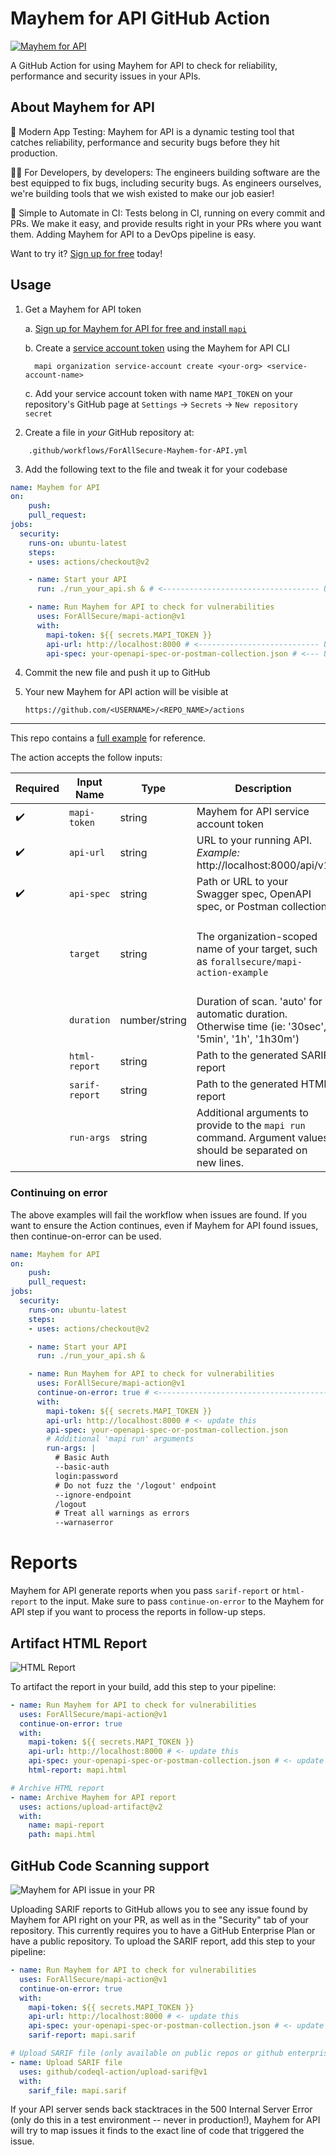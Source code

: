 # Mayhem for API GitHub Action

[![Mayhem for API](https://mayhem4api.forallsecure.com/downloads/img/mapi-logo-full-color.svg)](http://mayhem4api.forallsecure.com/signup)

A GitHub Action for using Mayhem for API to check for reliability,
performance and security issues in your APIs.

## About Mayhem for API

🧪 Modern App Testing: Mayhem for API is a dynamic testing tool that
catches reliability, performance and security bugs before they hit
production.

🧑‍💻 For Developers, by developers: The engineers building
software are the best equipped to fix bugs, including security bugs. As
engineers ourselves, we're building tools that we wish existed to make
our job easier!

🤖 Simple to Automate in CI: Tests belong in CI, running on every commit
and PRs. We make it easy, and provide results right in your PRs where
you want them. Adding Mayhem for API to a DevOps pipeline is easy.

Want to try it? [Sign up for free](http://mayhem4api.forallsecure.com/signup) today!

## Usage

1. Get a Mayhem for API token

    a. [Sign up for Mayhem for API for free and install `mapi`](http://mayhem4api.forallsecure.com/signup)

    b. Create a [service account token](https://mayhem4api.forallsecure.com/docs/ch01-03-organizations.html#service-accounts)
       using the Mayhem for API CLI

      ```
        mapi organization service-account create <your-org> <service-account-name>
      ```

    c. Add your service account token with name `MAPI_TOKEN` on your repository's GitHub page at
       `Settings` → `Secrets` → `New repository secret`

2. Create a file in _your_ GitHub repository at:
```
    .github/workflows/ForAllSecure-Mayhem-for-API.yml
```

3. Add the following text to the file and tweak it for your codebase

```yaml
name: Mayhem for API
on:
    push:
    pull_request:
jobs:
  security:
    runs-on: ubuntu-latest
    steps:
    - uses: actions/checkout@v2

    - name: Start your API
      run: ./run_your_api.sh & # <----------------------------------- UPDATE THIS

    - name: Run Mayhem for API to check for vulnerabilities
      uses: ForAllSecure/mapi-action@v1
      with:
        mapi-token: ${{ secrets.MAPI_TOKEN }}
        api-url: http://localhost:8000 # <--------------------------- UPDATE THIS
        api-spec: your-openapi-spec-or-postman-collection.json # <--- UPDATE THIS
```

4. Commit the new file and push it up to GitHub

5. Your new Mayhem for API action will be visible at

    `https://github.com/<USERNAME>/<REPO_NAME>/actions`

---

This repo contains a [full example](workflow.yml) for reference.

The action accepts the follow inputs:

| Required | Input Name | Type | Description | Default
| --- | --- | --- | --- | ---
| ✔️ | `mapi-token` | string | Mayhem for API service account token |
| ✔️ | `api-url` | string | URL to your running API. *Example:* http://localhost:8000/api/v1 |
| ✔️ | `api-spec` | string | Path or URL to your Swagger spec, OpenAPI spec, or Postman collection.|
|   | `target` | string | The organization-scoped name of your target, such as `forallsecure/mapi-action-example` | auto-generated from your GitHub Repository name
|   | `duration` | number/string | Duration of scan. 'auto' for automatic duration. Otherwise time (ie: '30sec', '5min', '1h', '1h30m') | auto
|   | `html-report` | string | Path to the generated SARIF report |
|   | `sarif-report` | string | Path to the generated HTML report |
|   | `run-args` | string | Additional arguments to provide to the `mapi run` command.  Argument values should be separated on new lines. |

### Continuing on error

The above examples will fail the workflow when issues are found. If you
want to ensure the Action continues, even if Mayhem for API found
issues, then continue-on-error can be used.

```yaml
name: Mayhem for API
on:
    push:
    pull_request:
jobs:
  security:
    runs-on: ubuntu-latest
    steps:
    - uses: actions/checkout@v2

    - name: Start your API
      run: ./run_your_api.sh &

    - name: Run Mayhem for API to check for vulnerabilities
      uses: ForAllSecure/mapi-action@v1
      continue-on-error: true # <-----------------------------------------------
      with:
        mapi-token: ${{ secrets.MAPI_TOKEN }}
        api-url: http://localhost:8000 # <- update this
        api-spec: your-openapi-spec-or-postman-collection.json
        # Additional 'mapi run' arguments
        run-args: |
          # Basic Auth
          --basic-auth
          login:password
          # Do not fuzz the '/logout' endpoint
          --ignore-endpoint
          /logout
          # Treat all warnings as errors
          --warnaserror

```

# Reports

Mayhem for API generate reports when you pass `sarif-report` or
`html-report` to the input. Make sure to pass `continue-on-error` to the
Mayhem for API step if you want to process the reports in follow-up
steps.

## Artifact HTML Report

![HTML Report](https://mayhem4api.forallsecure.com/downloads/img/sample-report.png)

To artifact the report in your build, add this step to your pipeline:

```yaml
- name: Run Mayhem for API to check for vulnerabilities
  uses: ForAllSecure/mapi-action@v1
  continue-on-error: true
  with:
    mapi-token: ${{ secrets.MAPI_TOKEN }}
    api-url: http://localhost:8000 # <- update this
    api-spec: your-openapi-spec-or-postman-collection.json # <- update this
    html-report: mapi.html

# Archive HTML report
- name: Archive Mayhem for API report
  uses: actions/upload-artifact@v2
  with:
    name: mapi-report
    path: mapi.html
```

## GitHub Code Scanning support

![Mayhem for API issue in your
PR](http://mayhem4api.forallsecure.com/downloads/img/sarif-github.png)

Uploading SARIF reports to GitHub allows you to see any issue found by
Mayhem for API right on your PR, as well as in the "Security" tab of
your repository. This currently requires you to have a GitHub Enterprise
Plan or have a public repository. To upload the SARIF report, add this
step to your pipeline:

```yaml
- name: Run Mayhem for API to check for vulnerabilities
  uses: ForAllSecure/mapi-action@v1
  continue-on-error: true
  with:
    mapi-token: ${{ secrets.MAPI_TOKEN }}
    api-url: http://localhost:8000 # <- update this
    api-spec: your-openapi-spec-or-postman-collection.json # <- update this
    sarif-report: mapi.sarif

# Upload SARIF file (only available on public repos or github enterprise)
- name: Upload SARIF file
  uses: github/codeql-action/upload-sarif@v1
  with:
    sarif_file: mapi.sarif
```

If your API server sends back stacktraces in the 500 Internal Server
Error (only do this in a test environment -- never in production!),
Mayhem for API will try to map issues it finds to the exact line of code
that triggered the issue.
